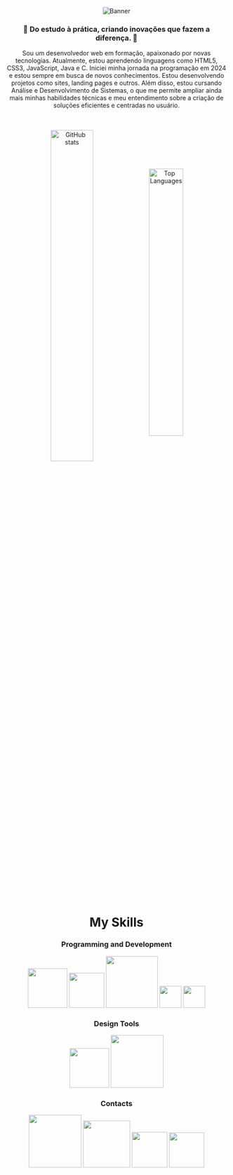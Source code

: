 <div align="center">
  <img src="https://github.com/user-attachments/assets/545716f1-d83c-4c68-a7ef-cee72288a664" alt="Banner" />
</div>

<h3 align="center">🚀 Do estudo à prática, criando inovações que fazem a diferença. 🚀</h3>
<p align="center">
  Sou um desenvolvedor web em formação, apaixonado por novas tecnologias. Atualmente, estou aprendendo linguagens como HTML5, CSS3, JavaScript, Java e C. Iniciei minha jornada na programação em 2024 e estou sempre em busca de novos conhecimentos. Estou desenvolvendo projetos como sites, landing pages e outros. Além disso, estou cursando Análise e Desenvolvimento de Sistemas, o que me permite ampliar ainda mais minhas habilidades técnicas e meu entendimento sobre a criação de soluções eficientes e centradas no usuário.
</p>
<br><br>
<div align="center">
  <img width=44% align="center" src="https://github-readme-stats.vercel.app/api?username=DiamantexDev&show_icons=true&theme=highcontrast" alt="GitHub stats" />
  <img width=39.5% align="center" src="https://github-readme-stats.vercel.app/api/top-langs/?username=DiamantexDev&layout=compact&theme=highcontrast" alt="Top Languages" />
</div>
<br><br>

<h1 align="center">My Skills</h1>

<h3 align="center">Programming and Development</h3>
<p align="center">
  <img width="90em" src="https://img.shields.io/badge/-HTML5-E34F26?style=flat&logo=html5&logoColor=white" />
  <img width="80em" src="https://img.shields.io/badge/-CSS3-1572B6?style=flat&logo=css3&logoColor=white" />
  <img width="118em" src="https://img.shields.io/badge/-JavaScript-F7DF1E?style=flat&logo=javascript&logoColor=black" />
  <img width="50em" src="https://img.shields.io/badge/-Java-007396?style=flat&logo=java&logoColor=white" />
  <img width="50em" src="https://img.shields.io/badge/-C-A8B9CC?style=flat&logo=c&logoColor=white" />
</p>

<h3 align="center">Design Tools</h3>
<p align="center">
  <img width="90em" src="https://img.shields.io/badge/-Canva-00C4CC?style=flat&logo=canva&logoColor=white" />
  <img width="120em" src="https://img.shields.io/badge/-Photoshop-31A8FF?style=flat&logo=adobe-photoshop&logoColor=white" />
</p>

<h3 align="center">Contacts</h3>

<p align="center">
  <a href="https://www.instagram.com/dxdiamantex/" target="_blank"><img width="120em" src="https://img.shields.io/badge/-Instagram-E4405F?style=for-the-badge&logo=instagram&logoColor=white" /></a>
  <a href="https://www.linkedin.com/in/diamantexdev/" target="_blank"><img width="107em" src="https://img.shields.io/badge/-LinkedIn-0077B5?style=for-the-badge&logo=linkedin&logoColor=white" /></a>
  <a href="https://rmdeveloper.com.br" target="_blank"><img width="81em" src="https://img.shields.io/badge/-Website-000000?style=for-the-badge&logo=internet-explorer&logoColor=white" /></a>
  <a href="mailto:diamantexdev@gmail.com" target="_blank"><img width="80em" src="https://img.shields.io/badge/-Email-D14836?style=for-the-badge&logo=gmail&logoColor=white" /></a>
</p>

